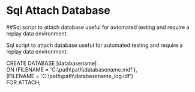 # Sql Attach Database

##Sql script to attach database useful for automated testing and require a replay data environment.

Sql script to attach database useful for automated testing and require a replay data environment.

CREATE DATABASE [databasename]  
ON (FILENAME = 'C:\path\path\databasename.mdf'),   
(FILENAME = 'C:\path\path\databasename_log.ldf')   
FOR ATTACH;
